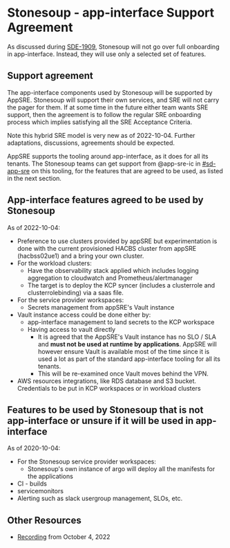 # Stonesoup - app-interface Support Agreement

As discussed during [SDE-1909](https://issues.redhat.com/browse/SDE-1909), Stonesoup will not go over full onboarding in app-interface. Instead, they will use only a selected set of features.

## Support agreement

The app-interface components used by Stonesoup will be supported by AppSRE. Stonesoup will support their own services, and SRE will not carry the pager for them. If at some time in the future either team wants SRE support, then the agreement is to follow the regular SRE onboarding process which implies satisfying all the SRE Acceptance Criteria.

Note this hybrid SRE model is very new as of 2022-10-04. Further adaptations, discussions, agreements should be expected.

AppSRE supports the tooling around app-interface, as it does for all its tenants.
The Stonesoup teams can get support from @app-sre-ic in [#sd-app-sre](https://coreos.slack.com/archives/CCRND57FW) on this tooling, for the features that are agreed to be used, as listed in the next section.

## App-interface features agreed to be used by Stonesoup

As of 2022-10-04:
* Preference to use clusters provided by appSRE but experimentation is done with the current provisioned HACBS cluster from appSRE (hacbss02ue1) and a bring your own cluster.
* For the workload clusters:
  * Have the observability stack applied which includes logging aggregation to cloudwatch and Prometheus/alertmanager
  * The target is to deploy the KCP syncer (includes a clusterrole and clusterrolebinding) via a saas file.
* For the service provider workspaces:
  * Secrets management from appSRE's Vault instance
* Vault instance access could be done either by:
  * app-interface management to land secrets to the KCP workspace
  * Having access to vault directly
      * It is agreed that the AppSRE's Vault instance has no SLO / SLA and **must not be used at runtime by applications**. AppSRE will however ensure Vault is available most of the time since it is used a lot as part of the standard app-interface tooling for all its tenants.
      * This will be re-examined once Vault moves behind the VPN.
* AWS resources integrations, like RDS database and S3 bucket. Credentials to be put in KCP workspaces or in workload clusters

## Features to be used by Stonesoup that is not app-interface or unsure if it will be used in app-interface

As of 2020-10-04:
* For the Stonesoup service provider workspaces:
  * Stonesoup's own instance of argo will deploy all the manifests for the applications
* CI - builds
* servicemonitors
* Alerting such as slack usergroup management, SLOs, etc.

## Other Resources

* [Recording](https://drive.google.com/file/d/1WpyX05WNji3aFiO7rchR6sVENcbM1Ct-/view) from October 4, 2022

